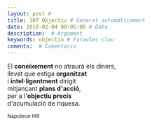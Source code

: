 ```yaml
---
layout: post #
title: 107 Objectiu # Generat automàticament
date: 2018-02-04 00:05:00 # Data
description:  # Argument
keywords: objectiu # Paraules clau
coments:  # Comentaris
---
```


El **coneixement** no atraurà els diners, <br />
llevat que estiga **organitzat** <br />
i **intel·ligentment** dirigit <br />
mitjançant **plans d'acció**, <br />
per a l'**objectiu precís** <br />
d'acumulació de riquesa. <br />

<small>Napoleon Hill<small>
